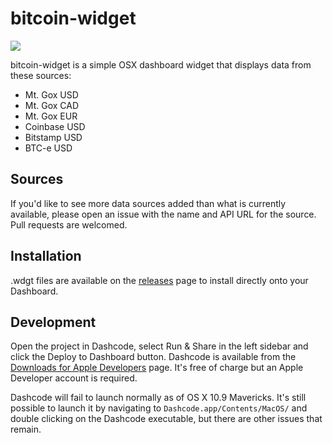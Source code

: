 bitcoin-widget
============

![](http://cl.ly/image/0n0s110d3D1c/Screenshot%202014-01-29%2020.29.21.png)

bitcoin-widget is a simple OSX dashboard widget that displays data from these sources:

 - Mt. Gox USD
 - Mt. Gox CAD 
 - Mt. Gox EUR
 - Coinbase USD
 - Bitstamp USD
 - BTC-e USD

## Sources

If you'd like to see more data sources added than what is currently available, please open an issue with the name and API URL for the source. Pull requests are welcomed.

## Installation

.wdgt files are available on the [releases](releases) page to install directly onto your Dashboard.

## Development

Open the project in Dashcode, select Run & Share in the left sidebar and click the Deploy to Dashboard button. Dashcode is available from the [Downloads for Apple Developers](https://developer.apple.com/downloads/index.action) page. It's free of charge but an Apple Developer account is required.

Dashcode will fail to launch normally as of OS X 10.9 Mavericks. It's still possible to launch it by navigating to `Dashcode.app/Contents/MacOS/` and double clicking on the Dashcode executable, but there are other issues that remain.